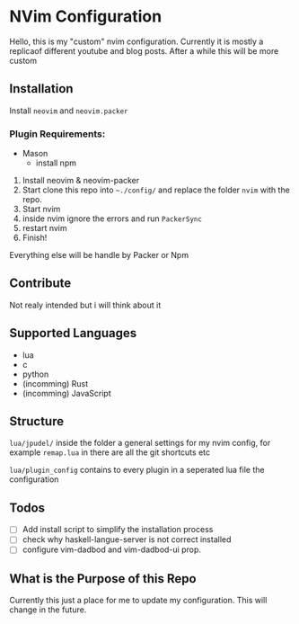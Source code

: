 # NVim Configuration
Hello, this is my "custom" nvim configuration. Currently it is mostly a replicaof different youtube and blog posts. After a while this will be more custom


## Installation
Install `neovim` and `neovim.packer`

### Plugin Requirements:
- Mason
  - install npm

1. Install neovim & neovim-packer
2. Start clone this repo into `~./config/` and replace the folder `nvim` with the repo.
3. Start nvim
4. inside nvim ignore the errors and run `PackerSync`
5. restart nvim
6. Finish!

Everything else will be handle by Packer or Npm

## Contribute

Not realy intended but i will think about it 


## Supported Languages

- lua
- c
- python
- (incomming) Rust
- (incomming) JavaScript

## Structure

`lua/jpudel/` inside the folder a general settings for my nvim config, for example `remap.lua` in there are all the git shortcuts etc

`lua/plugin_config` contains to every plugin in a seperated lua file the configuration
## Todos 

- [ ] Add install script to simplify the installation process
- [ ] check why haskell-langue-server is not correct installed
- [ ] configure vim-dadbod and vim-dadbod-ui prop. 

## What is the Purpose of this Repo

Currently this just a place for me to update my configuration. This will change in the future. 
